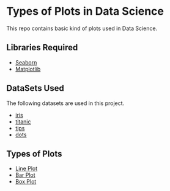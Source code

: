 # Types of Plots in Data Science

This repo contains basic kind of plots used in Data Science.

## Libraries Required

- [Seaborn](https://seaborn.pydata.org/)
- [Matplotlib](https://matplotlib.org/)

## DataSets Used

The following datasets are used in this project.

- [iris](https://github.com/mwaskom/seaborn-data/blob/master/iris.csv)
- [titanic](https://github.com/mwaskom/seaborn-data/blob/master/titanic.csv)
- [tips](https://github.com/mwaskom/seaborn-data/blob/master/tips.csv)
- [dots](https://github.com/mwaskom/seaborn-data/blob/master/dots.csv)

## Types of Plots

- [Line Plot](https://en.wikipedia.org/wiki/Line_chart)
- [Bar Plot](https://en.wikipedia.org/wiki/Bar_chart)
- [Box Plot](https://en.wikipedia.org/wiki/Box_plot)
